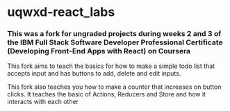 # uqwxd-react_labs
### This was a fork for ungraded projects during weeks 2 and 3 of the IBM Full Stack Software Developer Professional Certificate (Developing Front-End Apps with React) on Coursera <br>

This fork aims to teach the basics for how to make a simple todo list that accepts input and has buttons to add, delete and edit inputs.

This fork also teaches you how to make a counter that increases on button clicks. It teaches the basic of Actions, Reducers and Store and how it interacts with each other
